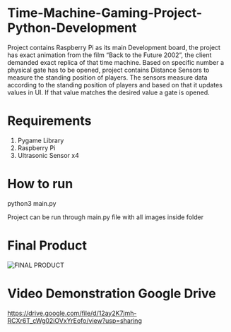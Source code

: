 # Time-Machine-Gaming-Project-Python-Development

Project contains Raspberry Pi as its main Development board, the project has exact 
animation from the film “Back to the Future 2002”, the client demanded exact replica of that time 
machine. Based on specific number a physical gate has to be opened, project contains Distance 
Sensors to measure the standing position of players. The sensors measure data according to the 
standing position of players and based on that it updates values in UI. If that value matches the 
desired value a gate is opened.

# Requirements
1) Pygame Library
2) Raspberry Pi
3) Ultrasonic Sensor x4

# How to run
python3 main.py

Project can be run through main.py file with all images inside folder

# Final Product
![FINAL PRODUCT](https://user-images.githubusercontent.com/34818652/126151095-57679190-96c0-4c2d-ac79-e87a3251d7ff.jpg)

# Video Demonstration Google Drive
https://drive.google.com/file/d/12ay2K7jmh-RCXr6T_cWg02iOVxYrEofo/view?usp=sharing







